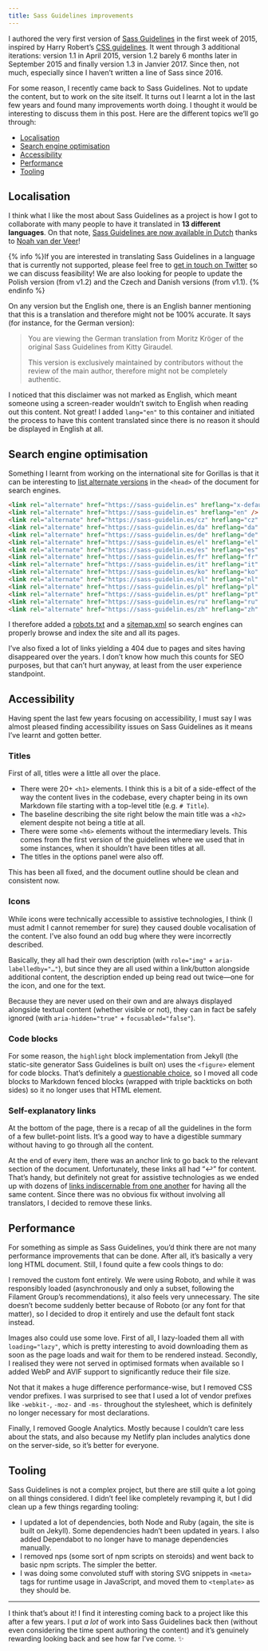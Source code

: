 ```yaml
---
title: Sass Guidelines improvements
---
```


I authored the very first version of [Sass Guidelines](https://sass-guidelin.es) in the first week of 2015, inspired by Harry Robert’s [CSS guidelines](https://cssguidelin.es/). It went through 3 additional iterations: version 1.1 in April 2015, version 1.2 barely 6 months later in September 2015 and finally version 1.3 in Janvier 2017. Since then, not much, especially since I haven’t written a line of Sass since 2016.

For some reason, I recently came back to Sass Guidelines. Not to update the content, but to work on the site itself. It turns out I learnt a lot in the last few years and found many improvements worth doing. I thought it would be interesting to discuss them in this post. Here are the different topics we’ll go through:

- [Localisation](#localisation)
- [Search engine optimisation](#search-engine-optimisation)
- [Accessibility](#accessibility)
- [Performance](#performance)
- [Tooling](#tooling)

## Localisation

I think what I like the most about Sass Guidelines as a project is how I got to collaborate with many people to have it translated in **13 different languages**. On that note, [Sass Guidelines are now available in Dutch](https://sass-guidelin.es/nl/) thanks to [Noah van der Veer](https://github.com/noah-vdv)!

{% info %}If you are interested in translating Sass Guidelines in a language that is currently not supported, please feel free to [get in touch on Twitter](https://twitter.com/KittyGiraudel) so we can discuss feasibility! We are also looking for people to update the Polish version (from v1.2) and the Czech and Danish versions (from v1.1). {% endinfo %}

On any version but the English one, there is an English banner mentioning that this is a translation and therefore might not be 100% accurate. It says (for instance, for the German version):

> You are viewing the German translation from Moritz Kröger of the original Sass Guidelines from Kitty Giraudel.
>
> This version is exclusively maintained by contributors without the review of the main author, therefore might not be completely authentic.

I noticed that this disclaimer was not marked as English, which meant someone using a screen-reader wouldn’t switch to English when reading out this content. Not great! I added `lang="en"` to this container and initiated the process to have this content translated since there is no reason it should be displayed in English at all.

## Search engine optimisation

Something I learnt from working on the international site for Gorillas is that it can be interesting to [list alternate versions](https://developers.google.com/search/docs/advanced/crawling/localized-versions) in the `<head>` of the document for search engines.

```html
<link rel="alternate" href="https://sass-guidelin.es" hreflang="x-default" />
<link rel="alternate" href="https://sass-guidelin.es" hreflang="en" />
<link rel="alternate" href="https://sass-guidelin.es/cz" hreflang="cz" />
<link rel="alternate" href="https://sass-guidelin.es/da" hreflang="da" />
<link rel="alternate" href="https://sass-guidelin.es/de" hreflang="de" />
<link rel="alternate" href="https://sass-guidelin.es/el" hreflang="el" />
<link rel="alternate" href="https://sass-guidelin.es/es" hreflang="es" />
<link rel="alternate" href="https://sass-guidelin.es/fr" hreflang="fr" />
<link rel="alternate" href="https://sass-guidelin.es/it" hreflang="it" />
<link rel="alternate" href="https://sass-guidelin.es/ko" hreflang="ko" />
<link rel="alternate" href="https://sass-guidelin.es/nl" hreflang="nl" />
<link rel="alternate" href="https://sass-guidelin.es/pl" hreflang="pl" />
<link rel="alternate" href="https://sass-guidelin.es/pt" hreflang="pt" />
<link rel="alternate" href="https://sass-guidelin.es/ru" hreflang="ru" />
<link rel="alternate" href="https://sass-guidelin.es/zh" hreflang="zh" />
```

I therefore added a [robots.txt](https://sass-guidelin.es/robots.txt) and a [sitemap.xml](https://sass-guidelin.es/sitemap.xml) so search engines can properly browse and index the site and all its pages.

I’ve also fixed a lot of links yielding a 404 due to pages and sites having disappeared over the years. I don’t know how much this counts for SEO purposes, but that can’t hurt anyway, at least from the user experience standpoint.

## Accessibility

Having spent the last few years focusing on accessibility, I must say I was almost pleased finding accessibility issues on Sass Guidelines as it means I’ve learnt and gotten better.

### Titles

First of all, titles were a little all over the place.

- There were 20+ `<h1>` elements. I think this is a bit of a side-effect of the way the content lives in the codebase, every chapter being in its own Markdown file starting with a top-level title (e.g. `# Title`).
- The baseline describing the site right below the main title was a `<h2>` element despite not being a title at all.
- There were some `<h6>` elements without the intermediary levels. This comes from the first version of the guidelines where we used that in some instances, when it shouldn’t have been titles at all.
- The titles in the options panel were also off.

This has been all fixed, and the document outline should be clean and consistent now.

### Icons

While icons were technically accessible to assistive technologies, I think (I must admit I cannot remember for sure) they caused double vocalisation of the content. I’ve also found an odd bug where they were incorrectly described.

Basically, they all had their own description (with `role="img"` + `aria-labelledby="…"`), but since they are all used within a link/button alongside additional content, the description ended up being read out twice—one for the icon, and one for the text.

Because they are never used on their own and are always displayed alongside textual content (whether visible or not), they can in fact be safely ignored (with `aria-hidden="true"` + `focusabled="false"`).

### Code blocks

For some reason, the `highlight` block implementation from Jekyll (the static-site generator Sass Guidelines is built on) uses the `<figure>` element for code blocks. That’s definitely a [questionable choice](https://github.com/jekyll/jekyll/issues/4905), so I moved all code blocks to Markdown fenced blocks (wrapped with triple backticks on both sides) so it no longer uses that HTML element.

### Self-explanatory links

At the bottom of the page, there is a recap of all the guidelines in the form of a few bullet-point lists. It’s a good way to have a digestible summary without having to go through all the content.

At the end of every item, there was an anchor link to go back to the relevant section of the document. Unfortunately, these links all had “↩” for content. That’s handy, but definitely not great for assistive technologies as we ended up with dozens of [links indiscernable from one another](/2020/12/04/a11y-advent-self-explanatory-links/) for having all the same content. Since there was no obvious fix without involving all translators, I decided to remove these links.

## Performance

For something as simple as Sass Guidelines, you’d think there are not many performance improvements that can be done. After all, it’s basically a very long HTML document. Still, I found quite a few cools things to do:

I removed the custom font entirely. We were using Roboto, and while it was responsibly loaded (asynchronously and only a subset, following the Filament Group’s recommendations), it also feels very unnecessary. The site doesn’t become suddenly better because of Roboto (or any font for that matter), so I decided to drop it entirely and use the default font stack instead.

Images also could use some love. First of all, I lazy-loaded them all with `loading="lazy"`, which is pretty interesting to avoid downloading them as soon as the page loads and wait for them to be rendered instead. Secondly, I realised they were not served in optimised formats when available so I added WebP and AVIF support to significantly reduce their file size.

Not that it makes a huge difference performance-wise, but I removed CSS vendor prefixes. I was surprised to see that I used a lot of vendor prefixes like `-webkit-`, `-moz-` and `-ms-` throughout the stylesheet, which is definitely no longer necessary for most declarations.

Finally, I removed Google Analytics. Mostly because I couldn’t care less about the stats, and also because my Netlify plan includes analytics done on the server-side, so it’s better for everyone.

## Tooling

Sass Guidelines is not a complex project, but there are still quite a lot going on all things considered. I didn’t feel like completely revamping it, but I did clean up a few things regarding tooling:

- I updated a lot of dependencies, both Node and Ruby (again, the site is built on Jekyll). Some dependencies hadn’t been updated in years. I also added Dependabot to no longer have to manage dependencies manually.
- I removed nps (some sort of npm scripts on steroids) and went back to basic npm scripts. The simpler the better.
- I was doing some convoluted stuff with storing SVG snippets in `<meta>` tags for runtime usage in JavaScript, and moved them to `<template>` as they should be.

---

I think that’s about it! I find it interesting coming back to a project like this after a few years. I put _a lot_ of work into Sass Guidelines back then (without even considering the time spent authoring the content) and it’s genuinely rewarding looking back and see how far I’ve come. ✨
